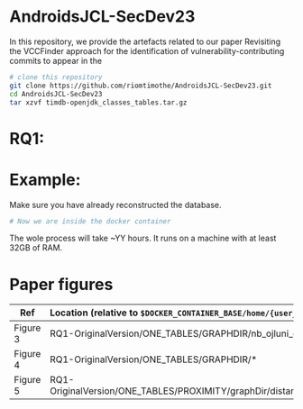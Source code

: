 # AndroidsJCL-SecDev23 
In this repository, we provide the artefacts related to our paper Revisiting the VCCFinder approach for the identification of vulnerability-contributing commits to appear in the

```bash
# clone this repository
git clone https://github.com/riomtimothe/AndroidsJCL-SecDev23.git
cd AndroidsJCL-SecDev23
tar xzvf timdb-openjdk_classes_tables.tar.gz

```

# RQ1:

# Example:
Make sure you have already reconstructed the database.

```bash
# Now we are inside the docker container

```

The wole process will take ~YY hours. It runs on a machine with at least 32GB of RAM.

# Paper figures

|  Ref |  Location (relative to `$DOCKER_CONTAINER_BASE/home/{user_name}/`) | 
| --------- |:---------|
| Figure 3 | RQ1-OriginalVersion/ONE\_TABLES/GRAPHDIR/nb\_ojluni\_classes.pdf |
| Figure 4 | RQ1-OriginalVersion/ONE\_TABLES/GRAPHDIR/* |
| Figure 5 |  RQ1-OriginalVersion/ONE\_TABLES/PROXIMITY/graphDir/distances_area.pdf|

